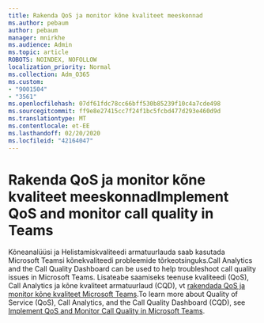 ```yaml
---
title: Rakenda QoS ja monitor kõne kvaliteet meeskonnad
ms.author: pebaum
author: pebaum
manager: mnirkhe
ms.audience: Admin
ms.topic: article
ROBOTS: NOINDEX, NOFOLLOW
localization_priority: Normal
ms.collection: Adm_O365
ms.custom:
- "9001504"
- "3561"
ms.openlocfilehash: 07df61fdc78cc66bff530b85239f10c4a7cde498
ms.sourcegitcommit: ff9e8e27415cc7f24f1bc5fcbd477d293e460d9d
ms.translationtype: MT
ms.contentlocale: et-EE
ms.lasthandoff: 02/20/2020
ms.locfileid: "42164047"
---
```

# <a name="implement-qos-and-monitor-call-quality-in-teams"></a><span data-ttu-id="64214-102">Rakenda QoS ja monitor kõne kvaliteet meeskonnad</span><span class="sxs-lookup"><span data-stu-id="64214-102">Implement QoS and monitor call quality in Teams</span></span>

<span data-ttu-id="64214-103">Kõneanalüüsi ja Helistamiskvaliteedi armatuurlauda saab kasutada Microsoft Teamsi kõnekvaliteedi probleemide tõrkeotsinguks.</span><span class="sxs-lookup"><span data-stu-id="64214-103">Call Analytics and the Call Quality Dashboard can be used to help troubleshoot call quality issues in Microsoft Teams.</span></span> <span data-ttu-id="64214-104">Lisateabe saamiseks teenuse kvaliteedi (QoS), Call Analytics ja kõne kvaliteet armatuurlaud (CQD), vt [rakendada QoS ja monitor kõne kvaliteet Microsoft Teams](https://docs.microsoft.com/en-us/microsoftteams/monitor-call-quality-qos).</span><span class="sxs-lookup"><span data-stu-id="64214-104">To learn more about Quality of Service (QoS), Call Analytics, and the Call Quality Dashboard (CQD), see [Implement QoS and Monitor Call Quality in Microsoft Teams](https://docs.microsoft.com/en-us/microsoftteams/monitor-call-quality-qos).</span></span> 
